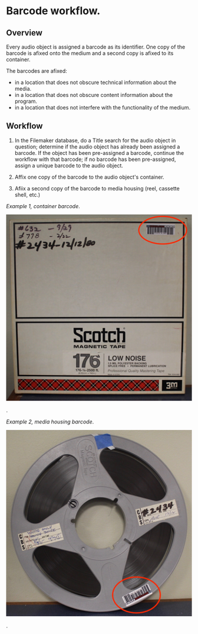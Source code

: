 # Barcode workflow. 

## Overview 

Every audio object is assigned a barcode as its identifier.  One copy of the barcode is afixed onto the medium and a second copy is afixed to its container.

The barcodes are afixed:  

* in a location that does not obscure technical information about the media. 
* in a location that does not obscure content information about the program.
* in a location that does not interfere with the functionality of the medium. 

## Workflow
1) In the Filemaker database, do a Title search for the audio object in question; determine if the audio object has already been assigned a barcode.  If the object has been pre-assigned a barcode, continue the workflow with that barcode; if no barcode has been pre-assigned, assign a unique barcode to the audio object.

2) Affix one copy of the barcode to the audio object's container.

3) Afiix a second copy of the barcode to media housing (reel, cassette shell, etc.)  

*Example 1, container barcode*. 
<p align="center"><img src="barcode_container.jpg" /></p>.
  
*Example 2, media housing barcode*. 
<p align="center"><img src="barcode_media.jpg" /></p>.